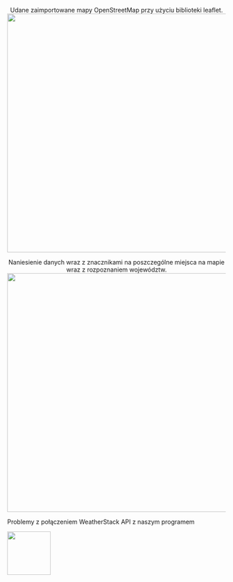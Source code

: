 
<p align="center">
  Udane zaimportowane mapy OpenStreetMap przy użyciu biblioteki leaflet.
  <img src="https://github.com/kamizebrok/Muchomorek/assets/64143856/0b0d5e9e-6220-488d-aef8-fb734f1b84c3" {width=700px height=550px} />
  <br />
</p>

<p align="center">
  Naniesienie danych wraz z znacznikami na poszczególne miejsca na mapie wraz z rozpoznaniem województw.
  <img src="https://github.com/kamizebrok/Muchomorek/assets/64143856/9e03fa51-da3c-4dcf-94c4-9627b8478e00" {width=700px height=550px} />
  <br />
</p>
<p align="center">
  <p> Problemy z połączeniem WeatherStack API z naszym programem </p>
  <img src="https://github.com/kamizebrok/Muchomorek/assets/64143856/86fa4fce-e43f-4a44-a53c-d896bc0d9b72" {width=250px height=100px}/>
  <br />
</p>

